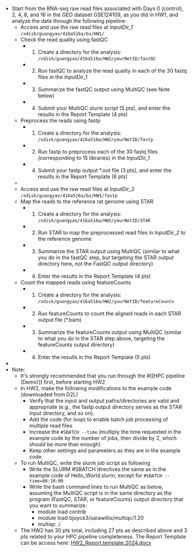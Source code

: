 - Start from the RNA-seq raw read files associated with Days 0 (control), 2, 4, 8, and 16 in the GEO dataset GSE124109, as you did in HW1, and analyze the data through the following pipeline:
	- Access and use the raw read files at *InputDir_1* `/xdisk/guangyao/416a516a/Gx/HW1/`
	- Check the read quality using fastQC
		- 1. Create a directory for the analysis: `/xdisk/guangyao/416a516a/HW2/yourNetID/fastQC`
		- 2. Run fastQC to analyze the read quality in each of the 30 fastq files in the *InputDir_1*
		- 3. Summarize the fastQC output using MultiQC (see Note below)
		- 4. Submit your MultiQC slurm script (5 pts), and enter the results in the Report Template (4 pts)
	- Preprocess the reads using fastp
		- 1. Create a directory for the analysis: `/xdisk/guangyao/416a516a/HW2/yourNetID/fastp`
		- 2. Run fastp to preprocess each of the 30 fastq files (corresponding to 15 libraries) in the *InputDir_1*
		- 4. Submit your fastp output *.out file (3 pts), and enter the results in the Report Template (6 pts)
	-
	- Access and use the raw read files at *InputDir_2* `/xdisk/guangyao/416a516a/Gx/HW1/fastp`
	- Map the reads to the reference rat genome using STAR
		- 1. Create a directory for the analysis: `/xdisk/guangyao/416a516a/HW2/yourNetID/STAR`
		- 2. Run STAR to map the preprocessed read files in *InputDir_2* to the reference genome
		- 3. Summarize the STAR output using MultiQC (similar to what you do in the fastQC step, but targeting the STAR output directory here, not the FastQC output directory)
		- 4. Enter the results in the Report Template (4 pts)
	- Count the mapped reads using featureCounts
		- 1. Create a directory for the analysis: `/xdisk/guangyao/416a516a/HW2/yourNetID/featureCounts`
		- 2. Run featureCounts to count the aligned reads in each STAR output file (*.bam)
		- 3. Summarize the featureCounts output using MultiQC (similar to what you do in the STAR step above, targeting the featureCounts output directory)
		- 4. Enter the results in the Report Template (5 pts)
-
- Note:
	- It's strongly recommended that you run through the #[[HPC pipeline (Demo)]] first, before starting HW2
	- In HW2, make the following modifications to the example code (downloaded from D2L)
		- Verify that the input and output paths/directories are valid and appropriate (e.g., the fastp output directory serves as the STAR input directory, and so on).
		- Add the code (for loop) to enable batch job processing of multiple read files
		- Increase the `#SBATCH --time` (multiply the time requested in the example code by the number of jobs, then divide by 2, which should be more than enough)
		- Keep other settings and parameters as they are in the example code.
	- To run MultiQC, write the slurm job script as following
		- Write the SLURM #SBATCH directives the same as in the example code of Hello_World.slurm, except for `#SBATCH --time=00:10:00`
		- Write the bash command lines to run MultiQC as below, assuming the MultiQC script is in the same directory as the program (FastQC, STAR, or featureCounts) output directory that you want to summarize:
			- module load contrib
			- module load bjoyce3/sarawillis/multiqc/1.20
			- multiqc ./
	- The HW2 has 30 pts total, including 27 pts as described above and 3 pts related to your HPC pipeline completeness. The Report Template can be access here: [HW2_Report.template.2024.docx](../assets/HW2_Report.template.2024_1708993559126_0.docx)